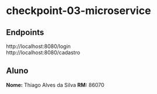 # checkpoint-03-microservice

## Endpoints
http://localhost:8080/login <br>
http://localhost:8080/cadastro 

## Aluno
<b>Nome:</b> Thiago Alves da Silva	  <b>RM:</b> 86070<br>
